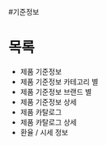 #기준정보 
# 목록
- 제품 기준정보
- 제품 기준정보 카테고리 별
- 제품 기준정보 브랜드 별
- 제품 기준정보 상세
- 제품 카탈로그
- 제품 카탈로그 상세
- 환율 / 시세 정보